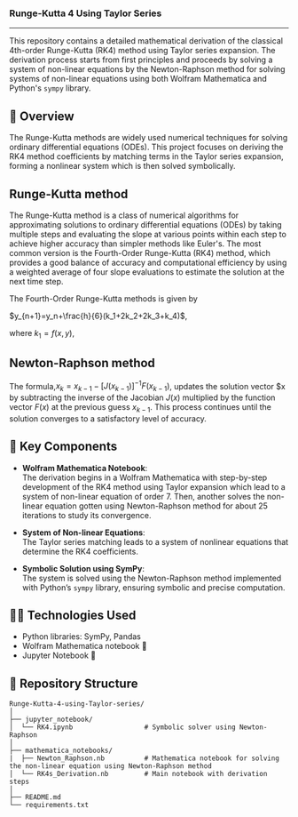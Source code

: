 ### Runge-Kutta 4 Using Taylor Series
---
This repository contains a detailed mathematical derivation of the classical 4th-order Runge-Kutta (RK4) method using Taylor series expansion. The derivation process starts from first principles and proceeds by solving a system of non-linear equations by the Newton-Raphson method for solving systems of non-linear equations using both Wolfram Mathematica and Python's `sympy` library.


## 📘 Overview

The Runge-Kutta methods are widely used numerical techniques for solving ordinary differential equations (ODEs). This project focuses on deriving the RK4 method coefficients by matching terms in the Taylor series expansion, forming a nonlinear system which is then solved symbolically.

## Runge-Kutta method

The Runge-Kutta method is a class of numerical algorithms for approximating solutions to ordinary differential equations (ODEs) by taking multiple steps and evaluating the slope at various points within each step to achieve higher accuracy than simpler methods like Euler's. The most common version is the Fourth-Order Runge-Kutta (RK4) method, which provides a good balance of accuracy and computational efficiency by using a weighted average of four slope evaluations to estimate the solution at the next time step. 

The Fourth-Order Runge-Kutta methods is given by

$y_{n+1}=y_n+\frac{h}{6}(k_1+2k_2+2k_3+k_4)$,

where $k_1=f(x,y)$,

## Newton-Raphson method

The formula,$x_k=x_{k-1}-[J(x_{k-1})]^{-1}F(x_{k-1})$, updates the solution vector $x by subtracting the inverse of the Jacobian $J(x)$ multiplied by the function vector $F(x)$ at the previous guess $x_{k-1}$. This process continues until the solution converges to a satisfactory level of accuracy. 


## 🧮 Key Components

- **Wolfram Mathematica Notebook**:  
  The derivation begins in a Wolfram Mathematica with step-by-step development of the RK4 method using Taylor expansion which lead to a system of non-linear equation of order 7. Then, another solves the non-linear equation gotten using Newton-Raphson method for about 25 iterations to study its convergence. 

- **System of Non-linear Equations**:  
  The Taylor series matching leads to a system of nonlinear equations that determine the RK4 coefficients.

- **Symbolic Solution using SymPy**:  
  The system is solved using the Newton-Raphson method implemented with Python’s `sympy` library, ensuring symbolic and precise computation.


## 🧑‍💻 Technologies Used

- Python libraries: SymPy, Pandas
- Wolfram Mathematica notebook 📓
- Jupyter Notebook 📓


## 📂 Repository Structure
```
Runge-Kutta-4-using-Taylor-series/
│
├── jupyter_notebook/
│  └── RK4.ipynb                  # Symbolic solver using Newton-Raphson
│
├── mathematica_notebooks/
|  ├── Newton_Raphson.nb          # Mathematica notebook for solving the non-linear equation using Newton-Raphson method 
│  └── RK4s_Derivation.nb         # Main notebook with derivation steps
│
├── README.md
└── requirements.txt
```

